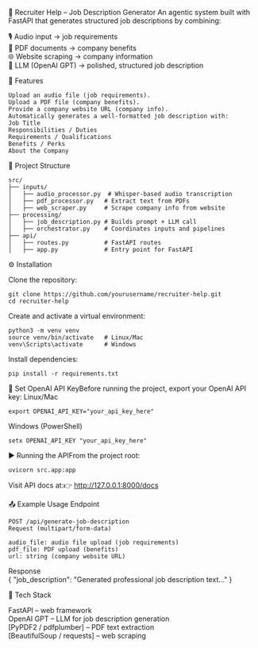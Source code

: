 📝 Recruiter Help – Job Description Generator
An agentic system built with FastAPI that generates structured job descriptions by combining:  

🎙️ Audio input → job requirements  
📄 PDF documents → company benefits  
🌐 Website scraping → company information  
🤖 LLM (OpenAI GPT) → polished, structured job description


🚀 Features
```
Upload an audio file (job requirements).
Upload a PDF file (company benefits).
Provide a company website URL (company info).
Automatically generates a well-formatted job description with:
Job Title  
Responsibilities / Duties  
Requirements / Qualifications  
Benefits / Perks  
About the Company
```

📂 Project Structure
```
src/
├── inputs/
│   ├── audio_processor.py  # Whisper-based audio transcription
│   ├── pdf_processor.py   # Extract text from PDFs
│   ├── web_scraper.py     # Scrape company info from website
├── processing/
│   ├── job_description.py # Builds prompt + LLM call
│   ├── orchestrator.py    # Coordinates inputs and pipelines
├── api/
│   ├── routes.py          # FastAPI routes
│   ├── app.py             # Entry point for FastAPI
```

⚙️ Installation

Clone the repository:
```
git clone https://github.com/yourusername/recruiter-help.git
cd recruiter-help
```

Create and activate a virtual environment:
```
python3 -m venv venv
source venv/bin/activate   # Linux/Mac
venv\Scripts\activate      # Windows
```

Install dependencies:
```
pip install -r requirements.txt
```

🔑 Set OpenAI API KeyBefore running the project, export your OpenAI API key:
Linux/Mac
```
export OPENAI_API_KEY="your_api_key_here"
```

Windows (PowerShell)
```
setx OPENAI_API_KEY "your_api_key_here"
```

▶️ Running the APIFrom the project root:
```
uvicorn src.app:app
```

Visit API docs at:👉 http://127.0.0.1:8000/docs


📤 Example Usage
Endpoint
```
POST /api/generate-job-description
Request (multipart/form-data)  

audio_file: audio file upload (job requirements)  
pdf_file: PDF upload (benefits)  
url: string (company website URL)
```

Response  
{
  "job_description": "Generated professional job description text..."
}


🧰 Tech Stack

FastAPI – web framework  
OpenAI GPT – LLM for job description generation  
[PyPDF2 / pdfplumber] – PDF text extraction  
[BeautifulSoup / requests] – web scraping

